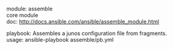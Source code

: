 module: assemble  
core module  
doc: http://docs.ansible.com/ansible/assemble_module.html  

playbook: Assembles a junos configuration file from fragments.  
usage: ansible-playbook assemble/pb.yml   
